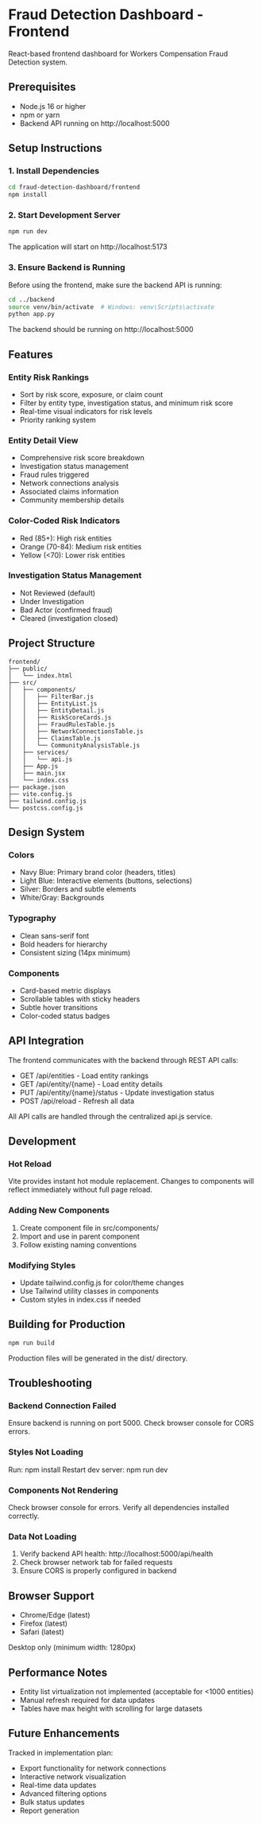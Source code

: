 # Fraud Detection Dashboard - Frontend

React-based frontend dashboard for Workers Compensation Fraud Detection system.

## Prerequisites

- Node.js 16 or higher
- npm or yarn
- Backend API running on http://localhost:5000

## Setup Instructions

### 1. Install Dependencies

```bash
cd fraud-detection-dashboard/frontend
npm install
```

### 2. Start Development Server

```bash
npm run dev
```

The application will start on http://localhost:5173

### 3. Ensure Backend is Running

Before using the frontend, make sure the backend API is running:

```bash
cd ../backend
source venv/bin/activate  # Windows: venv\Scripts\activate
python app.py
```

The backend should be running on http://localhost:5000

## Features

### Entity Risk Rankings
- Sort by risk score, exposure, or claim count
- Filter by entity type, investigation status, and minimum risk score
- Real-time visual indicators for risk levels
- Priority ranking system

### Entity Detail View
- Comprehensive risk score breakdown
- Investigation status management
- Fraud rules triggered
- Network connections analysis
- Associated claims information
- Community membership details

### Color-Coded Risk Indicators
- Red (85+): High risk entities
- Orange (70-84): Medium risk entities
- Yellow (<70): Lower risk entities

### Investigation Status Management
- Not Reviewed (default)
- Under Investigation
- Bad Actor (confirmed fraud)
- Cleared (investigation closed)

## Project Structure

```
frontend/
├── public/
│   └── index.html
├── src/
│   ├── components/
│   │   ├── FilterBar.js
│   │   ├── EntityList.js
│   │   ├── EntityDetail.js
│   │   ├── RiskScoreCards.js
│   │   ├── FraudRulesTable.js
│   │   ├── NetworkConnectionsTable.js
│   │   ├── ClaimsTable.js
│   │   └── CommunityAnalysisTable.js
│   ├── services/
│   │   └── api.js
│   ├── App.js
│   ├── main.jsx
│   └── index.css
├── package.json
├── vite.config.js
├── tailwind.config.js
└── postcss.config.js
```

## Design System

### Colors
- Navy Blue: Primary brand color (headers, titles)
- Light Blue: Interactive elements (buttons, selections)
- Silver: Borders and subtle elements
- White/Gray: Backgrounds

### Typography
- Clean sans-serif font
- Bold headers for hierarchy
- Consistent sizing (14px minimum)

### Components
- Card-based metric displays
- Scrollable tables with sticky headers
- Subtle hover transitions
- Color-coded status badges

## API Integration

The frontend communicates with the backend through REST API calls:

- GET /api/entities - Load entity rankings
- GET /api/entity/{name} - Load entity details
- PUT /api/entity/{name}/status - Update investigation status
- POST /api/reload - Refresh all data

All API calls are handled through the centralized api.js service.

## Development

### Hot Reload
Vite provides instant hot module replacement. Changes to components will reflect immediately without full page reload.

### Adding New Components
1. Create component file in src/components/
2. Import and use in parent component
3. Follow existing naming conventions

### Modifying Styles
- Update tailwind.config.js for color/theme changes
- Use Tailwind utility classes in components
- Custom styles in index.css if needed

## Building for Production

```bash
npm run build
```

Production files will be generated in the dist/ directory.

## Troubleshooting

### Backend Connection Failed
Ensure backend is running on port 5000. Check browser console for CORS errors.

### Styles Not Loading
Run: npm install
Restart dev server: npm run dev

### Components Not Rendering
Check browser console for errors. Verify all dependencies installed correctly.

### Data Not Loading
1. Verify backend API health: http://localhost:5000/api/health
2. Check browser network tab for failed requests
3. Ensure CORS is properly configured in backend

## Browser Support

- Chrome/Edge (latest)
- Firefox (latest)
- Safari (latest)

Desktop only (minimum width: 1280px)

## Performance Notes

- Entity list virtualization not implemented (acceptable for <1000 entities)
- Manual refresh required for data updates
- Tables have max height with scrolling for large datasets

## Future Enhancements

Tracked in implementation plan:
- Export functionality for network connections
- Interactive network visualization
- Real-time data updates
- Advanced filtering options
- Bulk status updates
- Report generation